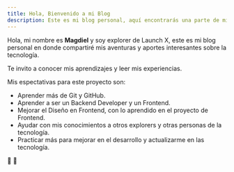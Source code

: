```yaml
---
title: Hola, Bienvenido a mi Blog
description: Este es mi blog personal, aquí encontrarás una parte de mi vida.
---
```


Hola, mi nombre es **Magdiel** y soy explorer de Launch X, este es mi blog personal en donde compartiré mis aventuras y aportes interesantes sobre la tecnología.

Te invito a conocer mis aprendizajes y leer mis experiencias.

Mis espectativas para este proyecto son:

- Aprender más de Git y GitHub.
- Aprender a ser un Backend Developer y un Frontend.
- Mejorar el Diseño en Frontend, con lo aprendido en el proyecto de Frontend.
- Ayudar con mis conocimientos a otros explorers y otras personas de la tecnología. 
- Practicar más para mejorar en el desarrollo y actualizarme en las tecnología.

🚀  🚀
